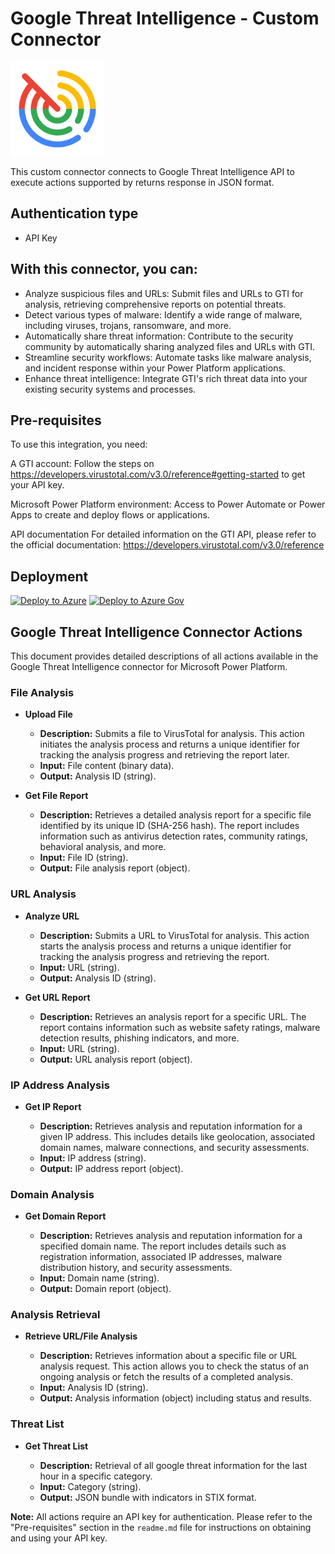 # Google Threat Intelligence - Custom Connector

<img src="https://raw.githubusercontent.com/Azure/Azure-Sentinel/master/Logos/GoogleThreatIntelligence.svg" alt="Google" style="width:150px; height:150px"/><br>

This custom connector connects to Google Threat Intelligence API to execute actions supported by returns response in JSON format.

## Authentication type

* API Key

## With this connector, you can:

- Analyze suspicious files and URLs: Submit files and URLs to GTI for analysis, retrieving comprehensive reports on potential threats.
- Detect various types of malware: Identify a wide range of malware, including viruses, trojans, ransomware, and more.
- Automatically share threat information: Contribute to the security community by automatically sharing analyzed files and URLs with GTI.
- Streamline security workflows: Automate tasks like malware analysis, and incident response within your Power Platform applications.
- Enhance threat intelligence: Integrate GTI's rich threat data into your existing security systems and processes.


## Pre-requisites
To use this integration, you need:

A GTI account: Follow the steps on https://developers.virustotal.com/v3.0/reference#getting-started to get your API key.

Microsoft Power Platform environment: Access to Power Automate or Power Apps to create and deploy flows or applications.

API documentation
For detailed information on the GTI API, please refer to the official documentation: https://developers.virustotal.com/v3.0/reference

## Deployment

<a href="https://portal.azure.com/#create/Microsoft.Template/uri/https%3A%2F%2Fraw.githubusercontent.com%2FAzure%2FAzure-Sentinel%2Frefs%2Fheads%2Fmaster%2FSolutions%2FGoogle%2520Threat%2520Intelligence%2FPlaybooks%2FCustomConnector%2FGTICustomConnector%2Fazuredeploy.json" target="_blank">![Deploy to Azure](https://aka.ms/deploytoazurebutton)</a>
<a href="https://portal.azure.us/#create/Microsoft.Template/uri/https%3A%2F%2Fraw.githubusercontent.com%2FAzure%2FAzure-Sentinel%2Frefs%2Fheads%2Fmaster%2FSolutions%2FGoogle%2520Threat%2520Intelligence%2FPlaybooks%2FCustomConnector%2FGTICustomConnector%2Fazuredeploy.json" target="_blank">![Deploy to Azure Gov](https://aka.ms/deploytoazuregovbutton)</a>

## Google Threat Intelligence Connector Actions

This document provides detailed descriptions of all actions available in the Google Threat Intelligence connector for Microsoft Power Platform.

### File Analysis

* **Upload File**

    * **Description:** Submits a file to VirusTotal for analysis. This action initiates the analysis process and returns a unique identifier for tracking the analysis progress and retrieving the report later.
    * **Input:** File content (binary data).
    * **Output:** Analysis ID (string).

* **Get File Report**

    * **Description:** Retrieves a detailed analysis report for a specific file identified by its unique ID (SHA-256 hash). The report includes information such as antivirus detection rates, community ratings, behavioral analysis, and more.
    * **Input:** File ID (string).
    * **Output:** File analysis report (object).


### URL Analysis

* **Analyze URL**

    * **Description:**  Submits a URL to VirusTotal for analysis. This action starts the analysis process and returns a unique identifier for tracking the analysis progress and retrieving the report.
    * **Input:** URL (string).
    * **Output:** Analysis ID (string).

* **Get URL Report**

    * **Description:** Retrieves an analysis report for a specific URL. The report contains information such as website safety ratings, malware detection results, phishing indicators, and more.
    * **Input:** URL (string).
    * **Output:** URL analysis report (object).


### IP Address Analysis

* **Get IP Report**

    * **Description:** Retrieves analysis and reputation information for a given IP address. This includes details like geolocation, associated domain names, malware connections, and security assessments.
    * **Input:** IP address (string).
    * **Output:** IP address report (object).


### Domain Analysis

* **Get Domain Report**

    * **Description:** Retrieves analysis and reputation information for a specified domain name. The report includes details such as registration information, associated IP addresses, malware distribution history, and security assessments.
    * **Input:** Domain name (string).
    * **Output:** Domain report (object).


### Analysis Retrieval

* **Retrieve URL/File Analysis**

    * **Description:**  Retrieves information about a specific file or URL analysis request. This action allows you to check the status of an ongoing analysis or fetch the results of a completed analysis.
    * **Input:** Analysis ID (string).
    * **Output:** Analysis information (object) including status and results.

### Threat List

* **Get Threat List**

    * **Description:**  Retrieval of all google threat information for the last hour in a specific category.
    * **Input:** Category (string).
    * **Output:** JSON bundle with indicators in STIX format.


**Note:** All actions require an API key for authentication.  Please refer to the "Pre-requisites" section in the `readme.md` file for instructions on obtaining and using your API key.


